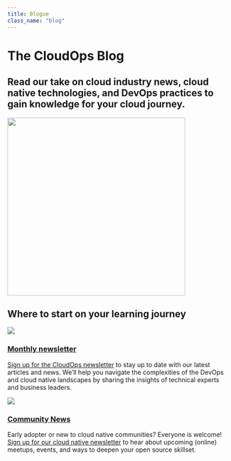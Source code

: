 ```yaml
---
title: Blogue
class_name: "blog"
---
```


<div class="blog-main">
        <!-- hero -->  
    <div class="hero jumbotron jumbotron-fluid">
        <div class="container-fluid">
            <div class="row">
                <div class="col-xl-5 offset-xl-2 col-lg-7 offset-lg-1 col-md-10 offset-md-1 col-sm-10 offset-sm-1 col-xs-12">
                        <h1 class="display-4">The CloudOps Blog</h1>
                </div>
            </div>
            <div class="row">
                <div class="col-xl-5 offset-xl-2 col-lg-5 offset-lg-1 col-md-10 offset-md-1 col-sm-10 offset-sm-1 col-xs-12">
                        <h2>Read our take on cloud industry news, cloud native technologies, and DevOps practices to gain knowledge for your cloud journey.</h2>
                </div>
                <div class="hero-image-container col-xl-3 offset-xl-0 col-lg-2 offset-lg-0 col-md-10 offset-md-1 col-sm-10 offset-sm-1 col-xs-12">
                    <img src="/images/blog-landing.svg" width="400px">
                </div>
            </div>
        </div>
        </div>
        <div class="blog-classifications">
        <div class="row no-gutters">
            <div class="col-xl-8 offset-xl-2 col-lg-10 offset-lg-1 col-md-12 col-sm-12 col-xs-12">
                <h2>Where to start on your learning journey</h2>
                <div class="row no-gutters">
                    <div class="col-xl-6  col-lg-6 col-md-6 col-sm-12 col-xs-12">
                        <img src="/images/blog-posts.svg">
                        <a href="/blog/blog-posts"><h3>Monthly newsletter</h3></a>
                        <p><a href="#">Sign up for the CloudOps newsletter</a>  to stay up to date with our latest articles and news. We’ll help you navigate the complexities of the DevOps and cloud native landscapes by sharing the insights of technical experts and business leaders.</p>
                    </div>
                    <div class="col-xl-6 col-lg-6 col-md-6 col-sm-12 col-xs-12">
                        <img src="/images/community-news.svg">
                        <a href="/blog/community-news"><h3>Community News</h3></a>
                        <p>Early adopter or new to cloud native communities? Everyone is welcome! <a href="#">Sign up for our cloud native newsletter</a> to hear about upcoming (online) meetups, events, and ways to deepen your open source skillset.</p>
                    </div>
                </div>
            </div>
        </div>
    </div>